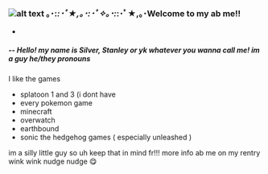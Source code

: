 ### ![alt text](https://thumbs.gfycat.com/DefiantKindAntipodesgreenparakeet-size_restricted.gif) ｡･:*:･ﾟ★,｡･:･ﾟ✧｡･:*:･ﾟ★,｡･Welcome to my ab me!!
-
##### -- Hello! my name is Silver, Stanley or yk whatever you wanna call me! im a guy he/they pronouns 
I like the games
- splatoon 1 and 3 (i dont have 
- every pokemon game
- minecraft
- overwatch
- earthbound
- sonic the hedgehog games ( especially unleashed )

im a silly little guy so uh keep that in mind fr!!! more info ab me on my rentry wink wink nudge nudge :yum:
